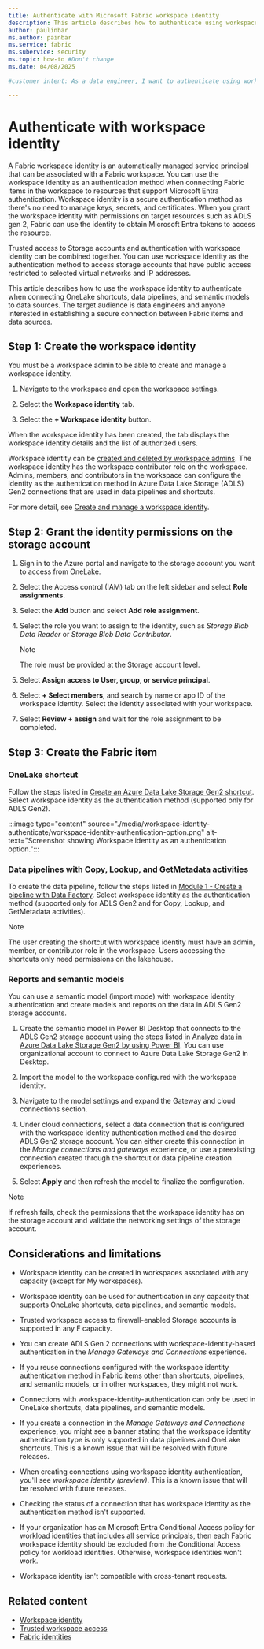 ```yaml
---
title: Authenticate with Microsoft Fabric workspace identity
description: This article describes how to authenticate using workspace identity. 
author: paulinbar
ms.author: painbar
ms.service: fabric
ms.subervice: security
ms.topic: how-to #Don't change
ms.date: 04/08/2025

#customer intent: As a data engineer, I want to authenticate using workspace identity so that my Fabric items can connect with data sources securely.

---
```


# Authenticate with workspace identity

A Fabric workspace identity is an automatically managed service principal that can be associated with a Fabric workspace. You can use the workspace identity as an authentication method when connecting Fabric items in the workspace to resources that support Microsoft Entra authentication. Workspace identity is a secure authentication method as there's no need to manage keys, secrets, and certificates. When you grant the workspace identity with permissions on target resources such as ADLS gen 2, Fabric can use the identity to obtain Microsoft Entra tokens to access the resource.

Trusted access to Storage accounts and authentication with workspace identity can be combined together. You can use workspace identity as the authentication method to access storage accounts that have public access restricted to selected virtual networks and IP addresses.

This article describes how to use the workspace identity to authenticate when connecting OneLake shortcuts, data pipelines, and semantic models to data sources. The target audience is data engineers and anyone interested in establishing a secure connection between Fabric items and data sources.

## Step 1: Create the workspace identity

You must be a workspace admin to be able to create and manage a workspace identity.

1. Navigate to the workspace and open the workspace settings.

1. Select the **Workspace identity** tab.

1. Select the **+ Workspace identity** button.

When the workspace identity has been created, the tab displays the workspace identity details and the list of authorized users.

Workspace identity can be [created and deleted by workspace admins](./workspace-identity.md). The workspace identity has the workspace contributor role on the workspace. Admins, members, and contributors in the workspace can configure the identity as the authentication method in Azure Data Lake Storage (ADLS) Gen2 connections that are used in data pipelines and shortcuts.

For more detail, see [Create and manage a workspace identity](./workspace-identity.md#create-and-manage-a-workspace-identity).

## Step 2: Grant the identity permissions on the storage account

1. Sign in to the Azure portal and navigate to the storage account you want to access from OneLake.

1. Select the Access control (IAM) tab on the left sidebar and select **Role assignments**.

1. Select the **Add** button and select **Add role assignment**.

1. Select the role you want to assign to the identity, such as *Storage Blob Data Reader* or *Storage Blob Data Contributor*.

    > [!NOTE]
    > The role must be provided at the Storage account level.

1. Select **Assign access to User, group, or service principal**.

1. Select **+ Select members**, and search by name or app ID of the workspace identity. Select the identity associated with your workspace.

1. Select **Review + assign** and wait for the role assignment to be completed.

## Step 3: Create the Fabric item

### OneLake shortcut

Follow the steps listed in [Create an Azure Data Lake Storage Gen2 shortcut](../onelake/create-adls-shortcut.md#create-a-shortcut). Select workspace identity as the authentication method (supported only for ADLS Gen2).

:::image type="content" source="./media/workspace-identity-authenticate/workspace-identity-authentication-option.png" alt-text="Screenshot showing Workspace identity as an authentication option.":::

### Data pipelines with Copy, Lookup, and GetMetadata activities

To create the data pipeline, follow the steps listed in [Module 1 - Create a pipeline with Data Factory](../data-factory/tutorial-end-to-end-pipeline.md). Select workspace identity as the authentication method (supported only for ADLS Gen2 and for Copy, Lookup, and GetMetadata activities).

> [!NOTE]
> The user creating the shortcut with workspace identity must have an admin, member, or contributor role in the workspace. Users accessing the shortcuts only need permissions on the lakehouse.

### Reports and semantic models

You can use a semantic model (import mode) with workspace identity authentication and create models and reports on the data in ADLS Gen2 storage accounts.

1. Create the semantic model in Power BI Desktop that connects to the ADLS Gen2 storage account using the steps listed in [Analyze data in Azure Data Lake Storage Gen2 by using Power BI](/power-query/connectors/analyze-data-in-adls-gen2). You can use organizational account to connect to Azure Data Lake Storage Gen2 in Desktop.

1. Import the model to the workspace configured with the workspace identity.

1. Navigate to the model settings and expand the Gateway and cloud connections section.

1. Under cloud connections, select a data connection that is configured with the workspace identity authentication method and the desired ADLS Gen2 storage account. You can either create this connection in the *Manage connections and gateways* experience, or use a preexisting connection created through the shortcut or data pipeline creation experiences.

1. Select **Apply** and then refresh the model to finalize the configuration.

> [!NOTE]
> If refresh fails, check the permissions that the workspace identity has on the storage account and validate the networking settings of the storage account.

## Considerations and limitations

* Workspace identity can be created in workspaces associated with any capacity (except for My workspaces).
  
* Workspace identity can be used for authentication in any capacity that supports OneLake shortcuts, data pipelines, and semantic models.

* Trusted workspace access to firewall-enabled Storage accounts is supported in any F capacity.

* You can create ADLS Gen 2 connections with workspace-identity-based authentication in the *Manage Gateways and Connections* experience.

* If you reuse connections configured with the workspace identity authentication method in Fabric items other than shortcuts, pipelines, and semantic models, or in other workspaces, they might not work.

* Connections with workspace-identity-authentication can only be used in OneLake shortcuts, data pipelines, and semantic models.

* If you create a connection in the *Manage Gateways and Connections* experience, you might see a banner stating that the workspace identity authentication type is only supported in data pipelines and OneLake shortcuts. This is a known issue that will be resolved with future releases.

* When creating connections using workspace identity authentication, you'll see *workspace identity (preview)*. This is a known issue that will be resolved with future releases.

* Checking the status of a connection that has workspace identity as the authentication method isn't supported.

* If your organization has an Microsoft Entra Conditional Access policy for workload identities that includes all service principals, then each Fabric workspace identity should be excluded from the Conditional Access policy for workload identities. Otherwise, workspace identities won't work.

* Workspace identity isn't compatible with cross-tenant requests.

## Related content

* [Workspace identity](./workspace-identity.md)
* [Trusted workspace access](./security-trusted-workspace-access.md)
* [Fabric identities](../admin/fabric-identities-manage.md)